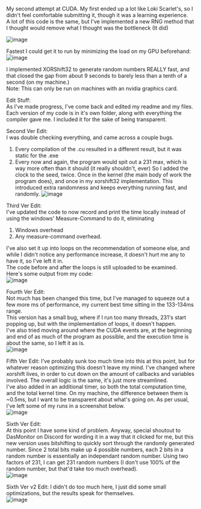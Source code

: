 My second attempt at CUDA. My first ended up a lot like Loki Scarlet's, so I didn't feel comfortable submitting it, though it was a learning experience.  
A lot of this code is the same, but I've implemented a new RNG method that I thought would remove what I thought was the bottleneck (It did)
  
![image](https://github.com/user-attachments/assets/333aa555-a61e-4dce-aacb-64aac05f6e57)  
  
Fastest I could get it to run by minimizing the load on my GPU beforehand:  
![image](https://github.com/user-attachments/assets/61d1f90b-8ad9-4717-9c2a-36a9aa30698b)  
  
I implemented XORShift32 to generate random numbers REALLY fast, and that closed the gap from about 9 seconds to barely less than a tenth of a second (on my machine.)  
Note: This can only be run on machines with an nvidia graphics card.  

Edit Stuff:  
As I've made progress, I've come back and edited my readme and my files.  
Each version of my code is in it's own folder, along with everything the compiler gave me. I included it for the sake of being transparent.  
  
Second Ver Edit:  
I was double checking everything, and came across a couple bugs.  
1. Every compilation of the .cu resulted in a different result, but it was static for the .exe
2. Every now and again, the program would spit out a 231 max, which is way more often than it should (it really shouldn't, ever)
   So I added the clock to the seed, twice. Once in the kernel (the main body of work the program does), and once in my xorshift32 implementation. This introduced extra randomness and keeps everything running fast, and randomly.
   ![image](https://github.com/user-attachments/assets/e0adc2f6-1982-4832-b0f3-014a95da6cf7)

Third Ver Edit:  
I've updated the code to now record and print the time locally instead of using the windows' Measure-Command to do it, eliminating  
1. Windows overhead
2. Any measure-command overhead.    

I've also set it up into loops on the recommendation of someone else, and while I didn't notice any performance increase, it doesn't hurt me any to have it, so I've left it in.  
The code before and after the loops is still uploaded to be examined.  
Here's some output from my code:  
![image](https://github.com/user-attachments/assets/d087fbff-3729-47f6-84de-baeee8815e3f)

Fourth Ver Edit:  
Not much has been changed this time, but I've managed to squeeze out a few more ms of performance, my current best time sitting in the 133-134ms range.  
This version has a small bug, where if I run too many threads, 231's start popping up, but with the implementation of loops, it doesn't happen.  
I've also tried moving around where the CUDA events are, at the beginning and end of as much of the program as possible, and the execution time is about the same, so I left it as is.  
![image](https://github.com/user-attachments/assets/8047863f-1e36-4c14-b62f-ea58697d3a6d)  

Fifth Ver Edit:
I've probably sunk too much time into this at this point, but for whatever reason optimizing this doesn't leave my mind. I've changed where xorshift lives, in order to cut down on the amount of callbacks and variables involved. The overall logic is the same, it's just more streamlined.  
I've also added in an additional timer, so both the total computation time, and the total kernel time. On my machine, the difference between them is ~0.5ms, but I want to be transparent about what's going on. As per usual, I've left some of my runs in a screenshot below.  
![image](https://github.com/user-attachments/assets/563c8a13-a33c-4649-9309-3ca5568b270c)

Sixth Ver Edit:  
At this point I have some kind of problem. Anyway, special shoutout to DasMonitor on Discord for wording it in a way that it clicked for me, but this new version uses bitshifting to quickly sort through the randomly generated number. Since 2 total bits make up 4 possible numbers, each 2 bits in a random number is essentially an independant random number. Using two factors of 231, I can get 231 random numbers (I don't use 100% of the random number, but that'd take too much overhead).  
![image](https://github.com/user-attachments/assets/ca9483fc-b2fb-4fc2-9291-1b595100a0b9)  

Sixth Ver v2 Edit:
I didn't do too much here, I just did some small optimizations, but the results speak for themselves.  
![image](https://github.com/user-attachments/assets/e08c8ba4-f17e-4361-a1c0-e72d9b210eec)
